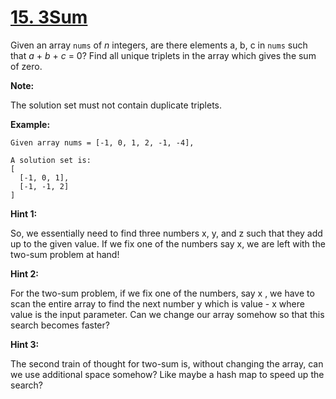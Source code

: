 # [15. 3Sum](https://leetcode.com/problems/3sum/)

Given an array `nums` of _n_ integers, are there elements a, b, c in `nums` such that _a_ + _b_ + _c_ = 0? Find all unique triplets in the array which gives the sum of zero.

**Note:**

The solution set must not contain duplicate triplets.

**Example:**

    Given array nums = [-1, 0, 1, 2, -1, -4],

    A solution set is:
    [
      [-1, 0, 1],
      [-1, -1, 2]
    ]

**Hint 1:**

So, we essentially need to find three numbers x, y, and z such that they add up to the given value. If we fix one of the numbers say x, we are left with the two-sum problem at hand!

**Hint 2:**

For the two-sum problem, if we fix one of the numbers, say
x
, we have to scan the entire array to find the next number
y
which is
value - x
where value is the input parameter. Can we change our array somehow so that this search becomes faster?

**Hint 3:**

The second train of thought for two-sum is, without changing the array, can we use additional space somehow? Like maybe a hash map to speed up the search?
